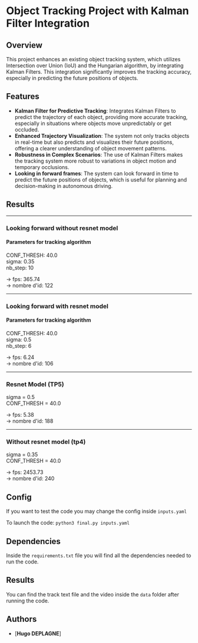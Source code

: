 # Object Tracking Project with Kalman Filter Integration

## Overview
This project enhances an existing object tracking system, which utilizes Intersection over Union (IoU) and the Hungarian algorithm, by integrating Kalman Filters. This integration significantly improves the tracking accuracy, especially in predicting the future positions of objects.

## Features
- **Kalman Filter for Predictive Tracking**: Integrates Kalman Filters to predict the trajectory of each object, providing more accurate tracking, especially in situations where objects move unpredictably or get occluded.
- **Enhanced Trajectory Visualization**: The system not only tracks objects in real-time but also predicts and visualizes their future positions, offering a clearer understanding of object movement patterns.
- **Robustness in Complex Scenarios**: The use of Kalman Filters makes the tracking system more robust to variations in object motion and temporary occlusions.
- **Looking in forward frames**: The system can look forward in time to predict the future positions of objects, which is useful for planning and decision-making in autonomous driving.



## Results
-----
### Looking forward without resnet model
#### Parameters for tracking algorithm
CONF_THRESH: 40.0  
sigma: 0.35  
nb_step: 10  

-> fps: 365.74  
-> nombre d'id: 122  

------
### Looking forward with resnet model
#### Parameters for tracking algorithm
CONF_THRESH: 40.0  
sigma: 0.5  
nb_step: 6  

-> fps: 6.24  
-> nombre d'id: 106  


-----
### Resnet Model (TP5)
sigma = 0.5  
CONF_THRESH = 40.0  

-> fps: 5.38  
-> nombre d'id: 188  

-----
### Without resnet model (tp4)
sigma = 0.35  
CONF_THRESH = 40.0  

-> fps: 2453.73  
-> nombre d'id: 240  



## Config

If you want to test the code you may change the config inside `inputs.yaml`  

To launch the code: `python3 final.py inputs.yaml`  

## Dependencies

Inside the `requirements.txt` file you will find all the dependencies needed to run the code.

## Results

You can find the track text file and the video inside the `data` folder after running the code.


## Authors
- [**Hugo DEPLAGNE**]